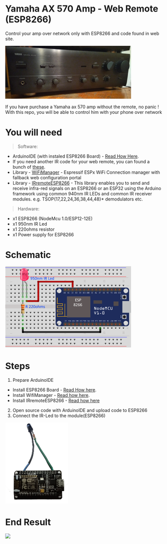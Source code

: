 # Yamaha AX 570 Amp - Web Remote (ESP8266)
Control your amp over network only with ESP8266 and code found in web site.  

![Yamaha AX-570](img/yamaha-amp.jpg)

If you have purchase a Yamaha ax 570 amp without the remote, no panic ! With this repo, you will be able to control him with your phone over network

# You will need

>Software:
   * ArduinoIDE (with instaled ESP8266 Board) - [Read How Here](https://randomnerdtutorials.com/how-to-install-esp8266-board-arduino-ide/).
   * If you need another IR code for your web remote, you can found a bunch of [these](http://lirc-remotes.sourceforge.net/remotes-table.html).
   * Library - [WiFiManager](https://github.com/tzapu/WiFiManager) - Espressif ESPx WiFi Connection manager with fallback web configuration portal
   * Library - [IRremoteESP8266](https://github.com/crankyoldgit/IRremoteESP8266) - This library enables you to send and receive infra-red signals on an ESP8266 or an ESP32 using the Arduino framework using common 940nm IR LEDs and common IR receiver modules. e.g. TSOP{17,22,24,36,38,44,48}* demodulators etc.
  
>Hardware:

* x1 ESP8266 (NodeMcu 1.0/ESP12-12E)
* x1 950nm IR Led
* x1 220ohms resistor
* x1 Power supply for ESP8266

# Schematic 
<img src="img/sch-ir-led.png" data-canonical-src="img/sch-ir-led.png" width="400" />

# Steps
1. Prepare ArduinoIDE
  * Install ESP8266 Board - [Read How here](https://randomnerdtutorials.com/how-to-install-esp8266-board-arduino-ide/).
  * Install WifiManager - [Read how here](https://github.com/tzapu/WiFiManager#install-through-library-manager).
  * Install IRremoteESP8266 - [Read how here](https://github.com/crankyoldgit/IRremoteESP8266#installation)
2. Open source code with ArduinoIDE and upload code to ESP8266
3. Connect the IR-Led to the module(ESP8266)
<img src="img/esp8266%2BIR.jpg" data-canonical-src="img/sch-ir-led.png" width="200" />

# End Result
[<img src="https://img.youtube.com/vi/2LkhKPX8k_k/sddefault.jpg" data-canonical-src="https://img.youtube.com/vi/2LkhKPX8k_k/sddefault.jpg" width="200" />](https://www.youtube.com/watch?v=2LkhKPX8k_k)
